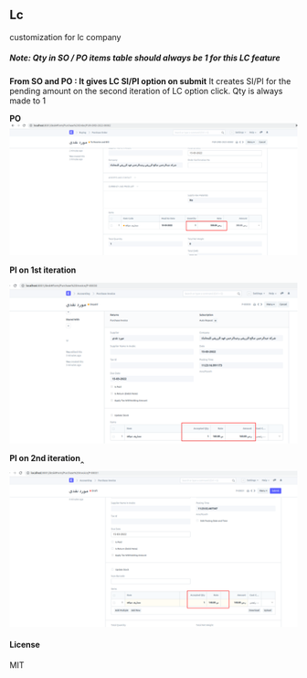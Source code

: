 ## Lc

customization for lc company

##### Note: Qty in SO / PO items table should always be 1 for this LC feature

**From SO and PO : It gives LC SI/PI option on submit**
It creates SI/PI for the pending amount on the second iteration of LC option click. Qty is always made to 1

**PO**
![](assets/20220315_135621_image.png)

**PI on 1st iteration**

![](assets/20220315_135723_image.png)

**PI on 2nd iteration‸**


![](assets/20220315_135756_image.png)

#### License

MIT

